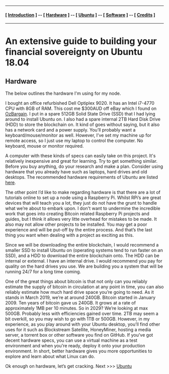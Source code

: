 ----
#### [ [Introduction](README.md) ] -- [ [Hardware](HARDWARE.md) ] -- [ [Ubuntu](UBUNTU.md) ] -- [ [Software](SOFTWARE.md) ] -- [ [Credits](CREDITS.md) ]

-----
# An extensive guide to building your financial sovereignty on Ubuntu 18.04

## Hardware

The below outlines the hardware I'm using for my node.

I bought an office refurbished Dell Optiplex 9020. It has an Intel i7-4770 CPU with 8GB of RAM. This cost me $300AUD off eBay which I found on [OzBargain](http://www.ozbargain.com.au). I put in a spare 512GB Solid State Drive (SSD) that I had lying around to install Ubuntu on. I also had a spare internal 2TB Hard Disk Drive (HDD) to store the blockchain on. It kind of goes without saying, but it also has a network card and a power supply. You’ll probably want a keyboard/mouse/monitor as well. However, I’ve set my machine up for remote access, so I just use my laptop to control the computer. No keyboard, mouse or monitor required.

A computer with these kinds of specs can easily take on this project. It's relatively inexpensive and great for learning. Try to get something similar. Before you buy anything, do your research and make a plan. Consider using hardware that you already have such as laptops, hard drives and old desktops. The recommended hardware requirements of Ubuntu are listed [here](https://help.ubuntu.com/community/Installation/SystemRequirements). 

The other point I’d like to make regarding hardware is that there are a lot of tutorials online to set up a node using a Raspberry Pi. Whilst RPi’s are great devices that will teach you a lot, they just do not have the grunt to handle what we’re about to embark upon. I don't want to undermine the incredible work that goes into creating Bitcoin related Raspberry Pi projects and guides, but I think it allows very litte overhead for mistakes to be made. It also may not allow other projects to be installed. You may get a poor experience and will be put-off by the entire process. And that’s the last thing you want when dealing with a project as exciting as this.

Since we will be downloading the entire blockchain, I would recommend a smaller SSD to install Ubuntu on (operating systems tend to run faster on an SSD), and a HDD to download the entire blockchain onto. The HDD can be internal or external. I have an internal drive. I would recommend you pay for quality on the hard drives you use. We are building you a system that will be running 24/7 for a long time coming.

One of the great things about bitcoin is that not only can you reliably estimate the supply of bitcoin in circulation at any point in time, you can also reliably estimate how much hard drive space you’re going to need. As it stands in March 2019, we’re at around 240GB. Bitcoin started in January 2009. Ten years of bitcoin gave us 240GB. It grows at a rate of approximately 1MB per 10 minutes. So in 2029? We’re looking at max 500GB. Probably less with efficiencies gained over time. 2TB may seem a bit overkill, so you may wish to go with 1TB or 500GB. However, in my experience, as you play around with your Ubuntu desktop, you’ll find other uses for it such as Blockstream Satellite, HoneyMiner, hosting a media server, a torrent box or other software you find on GitHub. If you've got decent hardware specs, you can use a virtual machine as a test environment and when you're ready, deploy it onto your production environment. In short, better hardware gives you more opportunities to explore and learn about what Linux can do.

Ok enough on hardware, let’s get cracking. Next >>> [Ubuntu](UBUNTU.md)
